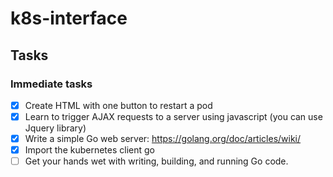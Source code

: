 # k8s-interface

## Tasks

### Immediate tasks

- [x] Create HTML with one button to restart a pod
- [x] Learn to trigger AJAX requests to a server using javascript (you can use Jquery library)
- [x] Write a simple Go web server: https://golang.org/doc/articles/wiki/
- [x] Import the kubernetes client go
- [ ] Get your hands wet with writing, building, and running Go code.